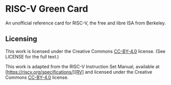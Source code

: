 # RISC-V Green Card
An unofficial reference card for RISC-V, the free and libre ISA from Berkeley.

## Licensing

This work is licensed under the Creative Commons [CC-BY-4.0][CC] license.
(See LICENSE for the full text.)

This work is adapted from the RISC-V Instruction Set Manual, available at
[https://riscv.org/specifications/][RV] and licensed
under the Creative Commons [CC-BY-4.0][CC] license.

[RV]: https://creativecommons.org/licenses/by/4.0/ "RISC-V spec"
[CC]: https://creativecommons.org/licenses/by/4.0/ "CC-BY-4.0"
